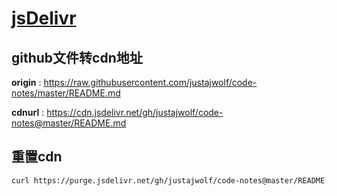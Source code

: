 # [jsDelivr](https://www.jsdelivr.com/)

## github文件转cdn地址

**origin** : https://raw.githubusercontent.com/justajwolf/code-notes/master/README.md

**cdnurl** : https://cdn.jsdelivr.net/gh/justajwolf/code-notes@master/README.md

## 重置cdn

```bash
curl https://purge.jsdelivr.net/gh/justajwolf/code-notes@master/README.md
```